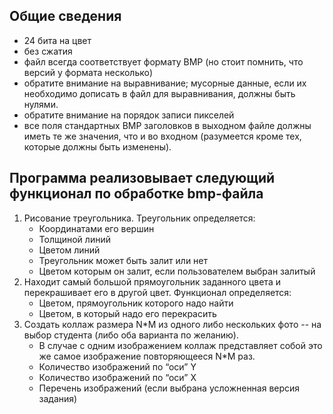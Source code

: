 Общие сведения
--------------
+ 24 бита на цвет
+ без сжатия
+ файл всегда соответствует формату BMP (но стоит помнить, что версий у формата несколько)
+ обратите внимание на выравнивание; мусорные данные, если их необходимо дописать в файл для выравнивания, должны быть нулями.
+ обратите внимание на порядок записи пикселей
+ все поля стандартных BMP заголовков в выходном файле должны иметь те же значения, что и во входном (разумеется кроме тех, которые должны быть изменены).

Программа реализовывает следующий функционал по обработке bmp-файла
-------------------------------------------------------------------
1. Рисование треугольника. Треугольник определяется:
    + Координатами его вершин 
    + Толщиной линий 
    + Цветом линий 
    + Треугольник может быть залит или нет 
    + Цветом которым он залит, если пользователем выбран залитый 
2. Находит самый большой прямоугольник заданного цвета и перекрашивает его в другой цвет. Функционал определяется:
   + Цветом, прямоугольник которого надо найти
   + Цветом, в который надо его перекрасить
3. Создать коллаж размера N\*M из одного либо нескольких фото -- на выбор студента (либо оба варианта по желанию). 
   + В случае с одним изображением коллаж представляет собой это же самое изображение повторяющееся N\*M раз.
   + Количество изображений по “оси” Y
   + Количество изображений по “оси” X
   + Перечень изображений (если выбрана усложненная версия задания)
